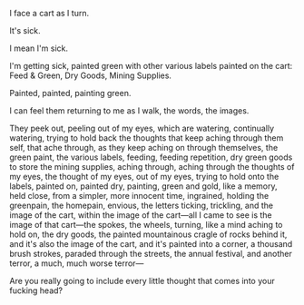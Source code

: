 I face a cart as I turn.

It's sick.

I mean I'm sick.

I'm getting sick, painted green with other various labels painted on the cart: Feed & Green, Dry Goods, Mining Supplies.

Painted, painted, painting green.

I can feel them returning to me as I walk, the words, the images.

They peek out, peeling out of my eyes, which are watering, continually watering, trying to hold back the thoughts that keep aching through them self, that ache through, as they keep aching on through themselves, the green paint, the various labels, feeding, feeding repetition, dry green goods to store the mining supplies, aching through, aching through the thoughts of my eyes, the thought of my eyes, out of my eyes, trying to hold onto the labels, painted on, painted dry, painting, green and gold, like a memory, held close, from a simpler, more innocent time, ingrained, holding the greenpain, the homepain, envious, the letters ticking, trickling, and the image of the cart, within the image of the cart—all I came to see is the image of that cart—the spokes, the wheels, turning, like a mind aching to hold on, the dry goods, the painted mountainous cragle of rocks behind it, and it's also the image of the cart, and it's painted into a corner, a thousand brush strokes, paraded through the streets, the annual festival, and another terror, a much, much worse terror—

Are you really going to include every little thought that comes into your fucking head?